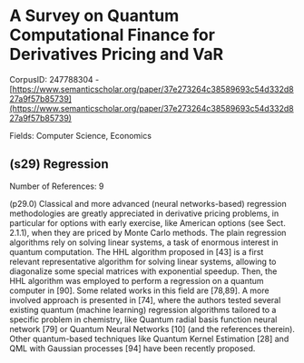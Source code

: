 # A Survey on Quantum Computational Finance for Derivatives Pricing and VaR

CorpusID: 247788304 - [https://www.semanticscholar.org/paper/37e273264c38589693c54d332d827a9f57b85739](https://www.semanticscholar.org/paper/37e273264c38589693c54d332d827a9f57b85739)

Fields: Computer Science, Economics

## (s29) Regression
Number of References: 9

(p29.0) Classical and more advanced (neural networks-based) regression methodologies are greatly appreciated in derivative pricing problems, in particular for options with early exercise, like American options (see Sect. 2.1.1), when they are priced by Monte Carlo methods. The plain regression algorithms rely on solving linear systems, a task of enormous interest in quantum computation. The HHL algorithm proposed in [43] is a first relevant representative algorithm for solving linear systems, allowing to diagonalize some special matrices with exponential speedup. Then, the HHL algorithm was employed to perform a regression on a quantum computer in [90]. Some related works in this field are [78,89]. A more involved approach is presented in [74], where the authors tested several existing quantum (machine learning) regression algorithms tailored to a specific problem in chemistry, like Quantum radial basis function neural network [79] or Quantum Neural Networks [10] (and the references therein). Other quantum-based techniques like Quantum Kernel Estimation [28] and QML with Gaussian processes [94] have been recently proposed.
